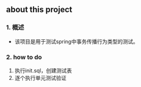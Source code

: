 ## about this project

### 1. 概述
- 该项目是用于测试spring中事务传播行为类型的测试。

### 2. how to do
1. 执行init.sql，创建测试表
2. 逐个执行单元测试验证